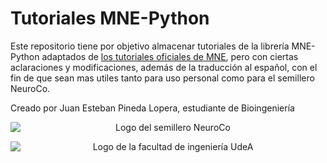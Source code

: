 # Tutoriales MNE-Python

Este repositorio tiene por objetivo almacenar tutoriales de la librería MNE-Python adaptados de [los tutoriales oficiales de MNE](https://mne.tools/stable/auto_tutorials/index.html),
pero con ciertas aclaraciones y modificaciones, además de la traducción al español, con el fin de que sean mas utiles tanto para uso personal como para el semillero NeuroCo.

Creado por Juan Esteban Pineda Lopera, estudiante de Bioingeniería

<p align="center">
  <img src="https://avatars.githubusercontent.com/u/64290460?s=280&v=4" alt="Logo del semillero NeuroCo" style="display: block; margin: 0 auto;">
</p>

<p align="center">
  <img src="https://encrypted-tbn0.gstatic.com/images?q=tbn:ANd9GcTuSWVRazYktwVfo2uHw_-h2WJqo1_OVVa_Lw&s" alt="Logo de la facultad de ingeniería UdeA" style="display: block; margin: 0 auto;">
</p>
